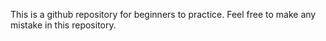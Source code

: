 This is a github repository for beginners to practice.
Feel free to make any mistake in this repository.





